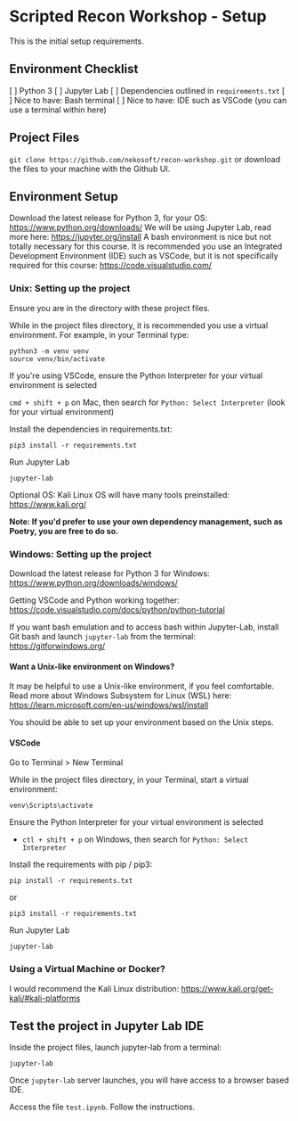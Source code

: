 # Scripted Recon Workshop - Setup

This is the initial setup requirements.

## Environment Checklist

[ ] Python 3
[ ] Jupyter Lab
[ ] Dependencies outlined in `requirements.txt`
[ ] Nice to have: Bash terminal
[ ] Nice to have: IDE such as VSCode (you can use a terminal within here)


## Project Files

`git clone https://github.com/nekosoft/recon-workshop.git` or download the files to your machine with the Github UI.



## Environment Setup

Download the latest release for Python 3, for your OS: https://www.python.org/downloads/
We will be using Jupyter Lab, read more here: https://jupyter.org/install
A bash environment is nice but not totally necessary for this course.
It is recommended you use an Integrated Development Environment (IDE) such as VSCode, but it is not specifically required for this course: https://code.visualstudio.com/


### Unix: Setting up the project

Ensure you are in the directory with these project files.

While in the project files directory, it is recommended you use a virtual environment. For example, in your Terminal type:

```
python3 -m venv venv
source venv/bin/activate
```

If you're using VSCode, ensure the Python Interpreter for your virtual environment is selected 

`cmd + shift + p` on Mac, then search for `Python: Select Interpreter` (look for your virtual environment)


Install the dependencies in requirements.txt:

```
pip3 install -r requirements.txt
```


Run Jupyter Lab

```
jupyter-lab
```

Optional OS: Kali Linux OS will have many tools preinstalled: https://www.kali.org/

__Note: If you'd prefer to use your own dependency management, such as Poetry, you are free to do so.__


### Windows: Setting up the project

Download the latest release for Python 3 for Windows: https://www.python.org/downloads/windows/

Getting VSCode and Python working together: https://code.visualstudio.com/docs/python/python-tutorial

If you want bash emulation and to access bash within Jupyter-Lab, install Git bash and launch `jupyter-lab` from the terminal: https://gitforwindows.org/


#### Want a Unix-like environment on Windows?

It may be helpful to use a Unix-like environment, if you feel comfortable. Read more about Windows Subsystem for Linux (WSL) here: https://learn.microsoft.com/en-us/windows/wsl/install

You should be able to set up your environment based on the Unix steps.


#### VSCode

Go to Terminal > New Terminal

While in the project files directory, in your Terminal, start a virtual environment:

```
venv\Scripts\activate
```

Ensure the Python Interpreter for your virtual environment is selected 
- `ctl + shift + p` on Windows, then search for `Python: Select Interpreter`

Install the requirements with pip / pip3:

```
pip install -r requirements.txt
```

or

```
pip3 install -r requirements.txt
```


Run Jupyter Lab

```
jupyter-lab
```

### Using a Virtual Machine or Docker?

I would recommend the Kali Linux distribution: https://www.kali.org/get-kali/#kali-platforms


## Test the project in Jupyter Lab IDE

Inside the project files, launch jupyter-lab from a terminal:

```
jupyter-lab
```

Once `jupyter-lab` server launches, you will have access to a browser based IDE.

Access the file `test.ipynb`. Follow the instructions.
